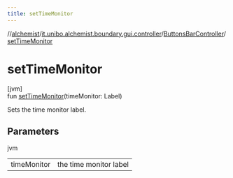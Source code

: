 ```yaml
---
title: setTimeMonitor
---
```

//[alchemist](../../../index.html)/[it.unibo.alchemist.boundary.gui.controller](../index.html)/[ButtonsBarController](index.html)/[setTimeMonitor](set-time-monitor.html)



# setTimeMonitor



[jvm]\
fun [setTimeMonitor](set-time-monitor.html)(timeMonitor: Label)



Sets the time monitor label.



## Parameters


jvm

| | |
|---|---|
| timeMonitor | the time monitor label |




